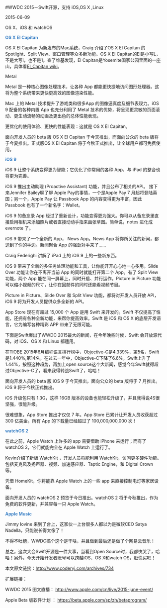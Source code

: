 #WWDC 2015－Swift开源，支持 iOS,OS X ,Linux

2015-06-09

OS X、iOS 和 watchOS

<strong><span style="color: #3d82c6;">OS X El Capitan</span></strong>

OS X El Capitan 为新发布的Mac系统，Craig 介绍了OS X El Capitan 的 Spotlight、Split View、窗口管理等众多新功能。OS X El Capitan的El是小写L，不是大写i，也不是1。查了维基发现，El Capitan是Yosemite国家公园里面的一座山，具体看<a href="http://en.wikipedia.org/wiki/El_Capitan" title="El_Capitan wiki">El_Capitan wiki</a>。




Metal

Metal 是一种核心图像处理技术，让各种 App 都能更快捷地访问图形处理器。这将为整个系统带来更快更高效的图像渲染性能。

Mac 上的 Metal 技术提升了游戏类和很多App 的图像逼真度及细节表现力。iOS 9 配备的各种内置 App 也充分利用了 Metal 技术的优势，将呈现更灵敏的页面滚动、更生动流畅的动画及更出色的总体性能表现。

更优化的使用体验、更快的性能表现：这就是 OS X El Capitan。

面向开发人员的 beta 版 OS X El Capitan 于今天推出，而面向公众的 beta 版将于今夏推出。正式版OS X El Capitan 将于今秋正式推出，让全球用户都可免费使用。



<strong><span style="color: #3d82c6;">iOS 9</span></strong>

iOS 9 让整个系统变得更为智能；它优化了你常用的各种 App，与 iPad 的整合也将更为完善。

iOS 9 推出主动助理 (Proactive Assistant) 功能，并且公布了相关的API。
接下来Jennifer Bailey聊了聊 Apple Pay的事情，一个是Apple Pay 7 月起将登陆英国；另一个，Apple Pay 让 Passbook App 的内容变得更为丰富，因此 Passbook 也有了一个新名字：Wallet。

iOS 9 的备忘录 App 经过了重新设计，功能变得更为强大。你可以从备忘录里直接启用相机来添加照片或者直接动动手指来画张草图。简单说，notes 进化成 evernote 了。

iOS 9 带来了一个全新的 App， News App。News App 将你所关注的新闻，都送到了你的手边。新闻聚合 App 的强劲对手来了……


Craig Federighi 讲解了 iPad 上的 iOS 9 上的一些新东西。

iOS 9 带来了全新的多任务处理功能和工具，让你能开开心心地一心多用。Slide Over 功能让你在不离开当前 App 的同时就能打开第二个 App。有了 Split View 功能，两个 App 能在同一屏幕上，同时开启、并行运作。Picture in Picture 功能可以缩小视频的尺寸，让你在回邮件的同时还能看视频节目。

Picture in Picture、Slide Over 和 Split View 功能，都将对开发人员开放 API，iOS 9 将为开发人员提供众多全新的 API。


App Store 现在有超过 15,000 个 App 是用 Swift 来开发的。Swift 不仅提高了性能，还拥有各种全新功能，来帮你提高效率。Swift 是 iOS 和 OS X 的底层开发语言，它为编写各种精彩 APP 带来了无限可能。

下面是Swift爆出了WWDC 2015最大的新闻，在今年晚些时候，Swift 会开放源代码，对 iOS、OS X 和 Linux 都适用。

在TIOBE 2015年6月编程语言排行榜中，Objective-C是4.339%，第5名，Swift是1.440%,第14名。在过去一年中，Objective-C下降了6.6%，Swift上升了1.44%，按照这种趋势，再加上open source这个大新闻，感觉今年Swift就得超过Objective-C了，看来我得转战Swift了，哈哈！


面向开发人员的 beta 版 iOS 9 于今天推出，面向公众的 beta 版将于 7 月推出。iOS 9 将于今秋正式推出。

iOS 升级包只有 1.3G，这样 16GB 版本的设备也能轻松升级了，并且我得说4S很坚强，很能升级。


很难想象，App Store 推出才仅仅 7 年。App Store 已累计让开发人员收获超过 300 亿美金。所有 App 的下载量已经超过了 100,000,000,000 次！





<strong><span style="color: #3d82c6;">watchOS 2</span></strong>

在此之前，Apple Watch 上许多的 app 需要借助 iPhone 来运行；而有了 watchOS 2，它们就能完全在 Apple Watch 上运行了。

Kevin介绍了新版 WatchKit ，开发人员将能利用 WatchKit，访问更多硬件功能。包括麦克风及扬声器、视频、加速感应器、Taptic Engine，和 Digital Crown 等。

凭借 HomeKit，你将能靠 Apple Watch 上的一些 app 来直接控制电灯等家居设备。

面向开发人员的 watchOS 2 预览于今日推出。watchOS 2 将于今秋推出，作为免费的软件更新，并兼容每一只 Apple Watch。

<strong><span style="color: #3d82c6;">Apple Music</span></strong>

Jimmy Iovine 来到了台上，这家伙一上台很多人都以为是微软CEO Satya Nadella，只能说长得太像了！

不得不吐槽，WWDC搞个这个是干啥，并且做到最后还是做了个网易云音乐！

总之，这次大会Swift开源是一件大事，当看到Open Source时，我都快哭了，哈哈！另外，今天开始开发者账号可以跨越iOS、OS X和watch OS，赶快买吧！

本文原文链接：<a href="http://www.coderyi.com/archives/734" title="http://www.coderyi.com/archives/734">http://www.coderyi.com/archives/734</a>

扩展链接：

WWDC 2015 图文直播： <a href="http://www.apple.com/cn/live/2015-june-event/" title="http://www.apple.com/cn/live/2015-june-event/">http://www.apple.com/cn/live/2015-june-event/</a>

Apple Beta 版软件计划 ： <a href="https://beta.apple.com/sp/zh/betaprogram/" title="https://beta.apple.com/sp/zh/betaprogram/">https://beta.apple.com/sp/zh/betaprogram/</a>
